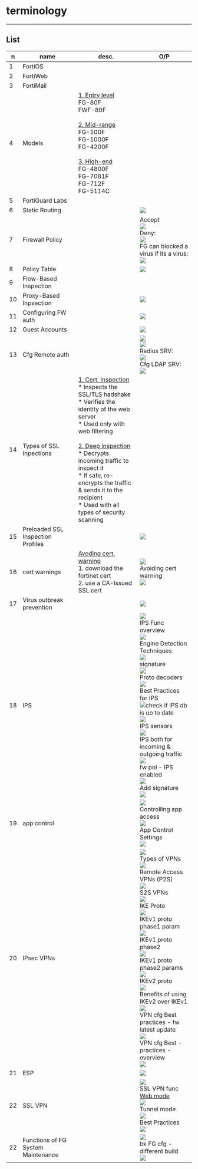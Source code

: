 # terminology

---

## List
|n|name|desc.|O/P|
|-|----|-----|---|
|1|FortiOS|
|2|FortiWeb|
|3|FortiMail|
|4|Models|<ins>1. Entry level</ins><br/>FG-80F<br/>FWF-80F<br/><br/><ins>2. Mid-range</ins><br/>FG-100F<br/>FG-1000F<br/>FG-4200F<br/><br/><ins>3. High-end</ins><br/>FG-4800F<br/>FG-7081F<br/>FG-712F<br/>FG-5114C
|5|FortiGuard Labs|
|6|Static Routing||<img src="https://i.imgur.com/PGia3uk.png">|
|7|Firewall Policy||Accept<br/><img src="https://i.imgur.com/boppLfi.png"><br/>Deny:<br/><img src="https://i.imgur.com/R6d0sR1.png"><br/>FG can blocked a virus if its a virus:<br/><img src="https://i.imgur.com/BvmKp4P.png">|
|8|Policy Table||<img src="https://i.imgur.com/GE9gjCA.png">|
|9|Flow-Based Inspection|||
|10|Proxy-Based Inpsection||<img src="https://i.imgur.com/jJVwwBq.png">|
|11|Configuring FW auth||<img src="https://i.imgur.com/TJpX6EI.png">|
|12|Guest Accounts||<img src="https://i.imgur.com/aYbNmWa.png">|
|13|Cfg Remote auth||<img src="https://i.imgur.com/3TOySbb.png"><br/><img src="https://i.imgur.com/QrukF7E.png"><br/>Radius SRV:<br/><img src="https://i.imgur.com/q9sIZL6.png"><br/>Cfg LDAP SRV:<br/><img src="https://i.imgur.com/SKG5WVg.png">|
|14|Types of SSL Inpections|<ins>1. Cert. Inspection</ins><br/>* Inspects the SSL/TLS hadshake<br/>* Verifies the identity of the web server<br/>* Used only with web filtering<br/><br/><ins>2. Deep inspection</ins><br/>* Decrypts incoming traffic to inspect it<br/>* If safe, re-encrypts the traffic & sends it to the recipient<br/>* Used with all types of security scanning|
|15|Preloaded SSL Inspection Profiles||<img src="https://i.imgur.com/FpyhPeM.png">|
|16|cert warnings|<ins>Avoding cert. warning</ins><br/>1. download the fortinet cert<br/>2. use a CA-Issued SSL cert|<img src="https://i.imgur.com/OAmfBkB.png"><br/>Avoiding cert warning<br/><img src="https://i.imgur.com/cY7Huwg.png">|
|17|Virus outbreak prevention||<img src="https://i.imgur.com/mbcDooz.png">|
|18|IPS||<img src="https://i.imgur.com/f4MBiSC.png"><br/>IPS Func overview<br/><img src="https://i.imgur.com/36VkTgQ.png"><br/>Engine Detection Techniques<br/><img src="https://i.imgur.com/uvLszb8.png"><br/>signature<br/><img src="https://i.imgur.com/XVD4ZYP.png"><br/>Proto decoders<br/><img src="https://i.imgur.com/SUCibDb.png"><br/>Best Practices for IPS<br/><img src="https://i.imgur.com/9VpYGx5.png">check if IPS db is up to date<br/><img src="https://i.imgur.com/zgXu6Kz.png"><br/>IPS sensors<br/><img src="https://i.imgur.com/yCzQcGh.png"><br/>IPS both for incoming & outgoing traffic<br/><img src="https://i.imgur.com/lpooScu.png"><br/>fw pol - IPS enabled<br/><img src="https://i.imgur.com/JO3nhzS.png"><br/>Add signature<br/><img src="https://i.imgur.com/yGehmQR.png">|
|19|app control||<img src="https://i.imgur.com/5H8Zovi.png"><br/>Controlling app access<br/><img src="https://i.imgur.com/y5TCeTR.png"><br/>App Control Settings<br/><img src="https://i.imgur.com/i6EPWii.png">|
|20|IPsec VPNs||<img src="https://i.imgur.com/CM8qxbJ.png"><br/> Types of VPNs<br/><img src="https://i.imgur.com/pTIpXD7.png"><br/>Remote Access VPNs (P2S)<br/><img src="https://i.imgur.com/8oQw8v9.png"><br/>S2S VPNs<br/><img src="https://i.imgur.com/JhOlXDo.png"><br/>IKE Proto<br/><img src="https://i.imgur.com/FERnbb2.png"><br/>IKEv1 proto phase1 param<br/><img src="https://i.imgur.com/9OP0tOx.png"><br/>IKEv1 proto phase2<br/><img src="https://i.imgur.com/kGup7x3.png"><br/>IKEv1 proto phase2 params<br/><img src="https://i.imgur.com/tuIWe5n.png"><br/>IKEv2 proto<br/><img src="https://i.imgur.com/YtKtXns.png"><br/>Benefits of using IKEv2 over IKEv1<br/><img src="https://i.imgur.com/FkBCluU.png"><br/>VPN cfg Best practices - fw latest update<br/><img src="https://i.imgur.com/vuJRrDo.png"><br/>VPN cfg Best - practices - overview<br/><img src="https://i.imgur.com/MifkzOz.png">|
|21|ESP||<img src="https://i.imgur.com/yDcfeTw.png">|
|22|SSL VPN||<img src="https://i.imgur.com/2SY4MZH.png"><br/>SSL VPN func<br/><ins>Web mode</ins><br/><img src="https://i.imgur.com/qnbtI4S.png"><br/>Tunnel mode<br/><img src="https://i.imgur.com/0BOWMzz.png"><br/>Best Practices<br/><img src="https://i.imgur.com/9Eqk1Qa.png">|
|22|Functions of FG System Maintenance||<img src="https://i.imgur.com/q3dAmEb.png"><br/>bk FG cfg - different build<br/><img src="https://i.imgur.com/fwOres4.png">|
